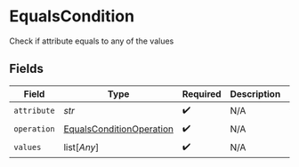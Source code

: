 # EqualsCondition

Check if attribute equals to any of the values


## Fields

| Field                                                                       | Type                                                                        | Required                                                                    | Description                                                                 | Example                                                                     |
| --------------------------------------------------------------------------- | --------------------------------------------------------------------------- | --------------------------------------------------------------------------- | --------------------------------------------------------------------------- | --------------------------------------------------------------------------- |
| `attribute`                                                                 | *str*                                                                       | :heavy_check_mark:                                                          | N/A                                                                         | workflows.primary.task_name                                                 |
| `operation`                                                                 | [EqualsConditionOperation](../../models/shared/equalsconditionoperation.md) | :heavy_check_mark:                                                          | N/A                                                                         |                                                                             |
| `values`                                                                    | list[*Any*]                                                                 | :heavy_check_mark:                                                          | N/A                                                                         |                                                                             |